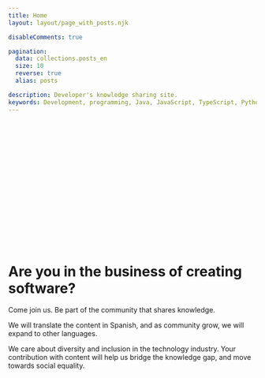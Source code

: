 ```yaml
---
title: Home
layout: layout/page_with_posts.njk

disableComments: true

pagination:
  data: collections.posts_en
  size: 10
  reverse: true
  alias: posts

description: Developer's knowledge sharing site.
keywords: Development, programming, Java, JavaScript, TypeScript, Python, HTML, CSS
---
```

<div
    style="background-image:
           url('/images/humaaans.png');
    height:250px;
    background-repeat: no-repeat;
    background-size: 50%;
    background-position:bottom;">&nbsp;</div>

# Are you in the business of creating software?

Come join us. Be part of the community that shares knowledge.

We will translate the content in Spanish, and as community grow, we will expand to other languages.

We care about diversity and inclusion in the technology industry. Your contribution with content will help us bridge the knowledge gap, and move towards social equality.
